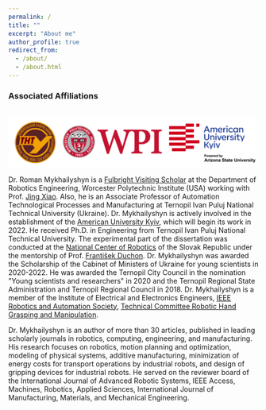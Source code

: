 ```yaml
---
permalink: /
title: ""
excerpt: "About me"
author_profile: true
redirect_from: 
  - /about/
  - /about.html
---
```


### Associated Affiliations
<br/><img src='/images/afil.png'>

Dr. Roman Mykhailyshyn is a [Fulbright Visiting Scholar](https://issuu.com/fulbright-ukraine/docs/ua_scholars_2021-22) at the Department of Robotics Engineering, Worcester Polytechnic Institute (USA) working with Prof. [Jing Xiao](https://users.wpi.edu/~jxiao2/). Also, he is an Associate Professor of Automation Technological Processes and Manufacturing at Ternopil Ivan Puluj National Technical University (Ukraine). Dr. Mykhailyshyn is actively involved in the establishment of the [American University Kyiv](https://auk.edu.ua/), which will begin its work in 2022. He received Ph.D. in Engineering from Ternopil Ivan Puluj National Technical University. The experimental part of the dissertation was conducted at the [National Center of Robotics](https://nacero.sk/language/en/) of the Slovak Republic under the mentorship of Prof. [František Duchon](https://is.stuba.sk/lide/clovek.pl?id=10329&lang=en). Dr. Mykhailyshyn was awarded the Scholarship of the Cabinet of Ministers of Ukraine for young scientists in 2020-2022. He was awarded the Ternopil City Council in the nomination "Young scientists and researchers" in 2020 and the Ternopil Regional State Administration and Ternopil Regional Council in 2018. Dr. Mykhailyshyn is a member of the Institute of Electrical and Electronics Engineers, [IEEE Robotics and Automation Society](https://www.ieee-ras.org/), [Technical Committee Robotic Hand Grasping and Manipulation](http://rhgm.org/).

Dr. Mykhailyshyn is an author of more than 30 articles, published in leading scholarly journals in robotics, computing, engineering, and manufacturing. His research focuses on robotics, motion planning and optimization, modeling of physical systems, additive manufacturing, minimization of energy costs for transport operations by industrial robots, and design of gripping devices for industrial robots. He served on the reviewer board of the International Journal of Advanced Robotic Systems, IEEE Access, Machines, Robotics, Applied Sciences, International Journal of Manufacturing, Materials, and Mechanical Engineering.



